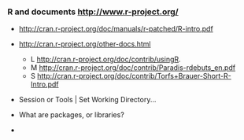 ### R and documents http://www.r-project.org/

* http://cran.r-project.org/doc/manuals/r-patched/R-intro.pdf
* http://cran.r-project.org/other-docs.html
  * L http://cran.r-project.org/doc/contrib/usingR.
  * M http://cran.r-project.org/doc/contrib/Paradis-rdebuts_en.pdf
  * S http://cran.r-project.org/doc/contrib/Torfs+Brauer-Short-R-Intro.pdf

* Session or Tools | Set Working Directory...
* What are packages, or libraries?
* 